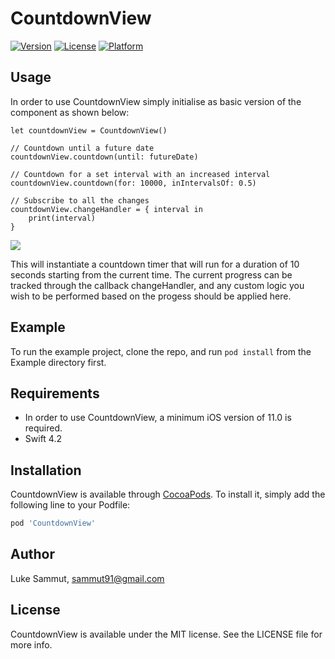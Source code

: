 # CountdownView

[![Version](https://img.shields.io/cocoapods/v/CountdownView.svg?style=flat)](https://cocoapods.org/pods/CountdownView)
[![License](https://img.shields.io/cocoapods/l/CountdownView.svg?style=flat)](https://cocoapods.org/pods/CountdownView)
[![Platform](https://img.shields.io/cocoapods/p/CountdownView.svg?style=flat)](https://cocoapods.org/pods/CountdownView)

## Usage
In order to use CountdownView simply initialise as basic version of the component as shown below:

~~~        
let countdownView = CountdownView()

// Countdown until a future date
countdownView.countdown(until: futureDate)

// Countdown for a set interval with an increased interval
countdownView.countdown(for: 10000, inIntervalsOf: 0.5)

// Subscribe to all the changes 
countdownView.changeHandler = { interval in
    print(interval)
}
~~~

![](https://media.giphy.com/media/93lAqclkAtskTuuP41/giphy.gif)

This will instantiate a countdown timer that will run for a duration of 10 seconds starting from the current time. The current progress can be tracked through the callback changeHandler, and any custom logic you wish to be performed based on the progess should be applied here.
## Example

To run the example project, clone the repo, and run `pod install` from the Example directory first.

## Requirements

* In order to use CountdownView, a minimum iOS version of 11.0 is required.
* Swift 4.2 

## Installation

CountdownView is available through [CocoaPods](https://cocoapods.org). To install
it, simply add the following line to your Podfile:

```ruby
pod 'CountdownView'
```

## Author

Luke Sammut, sammut91@gmail.com

## License

CountdownView is available under the MIT license. See the LICENSE file for more info.
